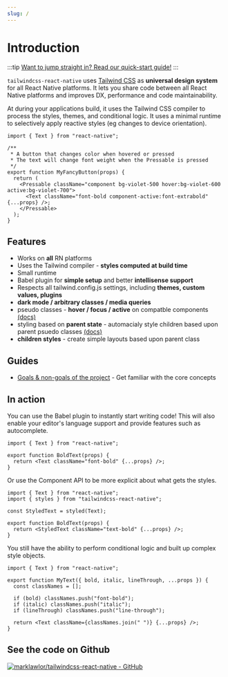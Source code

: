 ```yaml
---
slug: /
---
```


# Introduction

:::tip
[Want to jump straight in? Read our quick-start guide!](/quick-start)
:::

`tailwindcss-react-native` uses [Tailwind CSS](https://tailwindcss.com) as **universal design system** for all React Native platforms. It lets you share code between all React Native platforms and improves DX, performance and code maintainability.

At during your applications build, it uses the Tailwind CSS compiler to process the styles, themes, and conditional logic. It uses a minimal runtime to selectively apply reactive styles (eg changes to device orientation).

```tsx
import { Text } from "react-native";

/**
 * A button that changes color when hovered or pressed
 * The text will change font weight when the Pressable is pressed
 */
export function MyFancyButton(props) {
  return (
    <Pressable className="component bg-violet-500 hover:bg-violet-600 active:bg-violet-700">
      <Text className="font-bold component-active:font-extrabold" {...props} />;
    </Pressable>
  );
}
```

## Features

- Works on **all** RN platforms
- Uses the Tailwind compiler - **styles computed at build time**
- Small runtime
- Babel plugin for **simple setup** and better **intellisense support**
- Respects all tailwind.config.js settings, including **themes, custom values, plugins**
- **dark mode / arbitrary classes / media queries**
- pseudo classes - **hover / focus / active** on compatble components [(docs)](./tailwind/core-concepts/pseudo-classes)
- styling based on **parent state** - automacialy style children based upon parent psuedo classes [(docs)](./tailwind/core-concepts/component)
- **children styles** - create simple layouts based upon parent class

## Guides

- [Goals & non-goals of the project](./guides/goals) - Get familiar with the core concepts

## In action

You can use the Babel plugin to instantly start writing code! This will also enable your editor's language support and provide features such as autocomplete.

```tsx
import { Text } from "react-native";

export function BoldText(props) {
  return <Text className="font-bold" {...props} />;
}
```

Or use the Component API to be more explicit about what gets the styles.

```tsx
import { Text } from "react-native";
import { styles } from "tailwindcss-react-native";

const StyledText = styled(Text);

export function BoldText(props) {
  return <StyledText className="text-bold" {...props} />;
}
```

You still have the ability to perform conditional logic and built up complex style objects.

```tsx
import { Text } from "react-native";

export function MyText({ bold, italic, lineThrough, ...props }) {
  const classNames = [];

  if (bold) classNames.push("font-bold");
  if (italic) classNames.push("italic");
  if (lineThrough) classNames.push("line-through");

  return <Text className={classNames.join(" ")} {...props} />;
}
```

## See the code on Github

[![marklawlor/tailwindcss-react-native - GitHub](https://github-link-card.s3.ap-northeast-1.amazonaws.com/marklawlor/tailwindcss-react-native.png)](https://github.com/marklawlor/tailwindcss-react-native)
